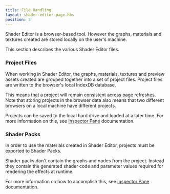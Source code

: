 ```yaml
---
title: File Handling
layout: shader-editor-page.hbs
position: 5
---
```


Shader Editor is a browser-based tool. However the graphs, materials and textures created are stored locally on the user's machine.

This section describes the various Shader Editor files.

### Project Files

When working in Shader Editor, the graphs, materials, textures and preview assets created are grouped together into a set of project files. Project files are written to the browser's local IndexDB database.

This means that a project will remain consistent across page refreshes. Note that storing projects in the browser data also means that two different browsers on a local machine have different projects.

Projects can be saved to the local hard drive and loaded at a later time. For more information on this, see [Inspector Pane][1] documentation.

### Shader Packs

In order to use the materials created in Shader Editor, projects must be exported to Shader Packs.

Shader packs don't contain the graphs and nodes from the project. Instead they contain the generated shader code and parameter values required for rendering the effects at runtime.

For more information on how to accomplish this, see [Inspector Pane][1] documentation.

[1]: /shader-editor/window-layout/inspector-pane